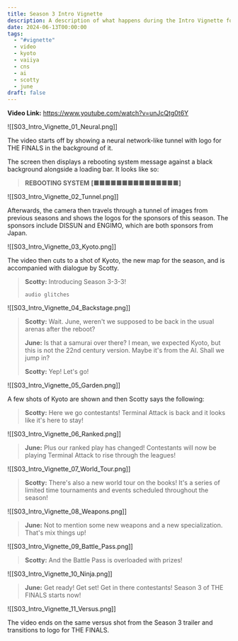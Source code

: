 ```yaml
---
title: Season 3 Intro Vignette
description: A description of what happens during the Intro Vignette for Season 3 of THE FINALS.
date: 2024-06-13T00:00:00
tags:
  - "#vignette"
  - video
  - kyoto
  - vaiiya
  - cns
  - ai
  - scotty
  - june
draft: false
---
```

**Video Link:** https://www.youtube.com/watch?v=unJcQtg0t6Y

![[S03_Intro_Vignette_01_Neural.png]]

The video starts off by showing a neural network-like tunnel with logo for THE FINALS in the background of it.

The screen then displays a rebooting system message against a black background alongside a loading bar. It looks like so:

>**REBOOTING SYSTEM**
>**\[■■■■■■■■■■■■■■■\]**

![[S03_Intro_Vignette_02_Tunnel.png]]

Afterwards, the camera then travels through a tunnel of images from previous seasons and shows the logos for the sponsors of this season. The sponsors include DISSUN and ENGIMO, which are both sponsors from Japan.

![[S03_Intro_Vignette_03_Kyoto.png]]

The video then cuts to a shot of Kyoto, the new map for the season, and is accompanied with dialogue by Scotty.

>**Scotty:** Introducing Season 3-3-3!
>
>`audio glitches`

![[S03_Intro_Vignette_04_Backstage.png]]


>**Scotty:** Wait. June, weren't we supposed to be back in the usual arenas after the reboot?
>
>**June:** Is that a samurai over there? I mean, we expected Kyoto, but this is not the 22nd century version. Maybe it's from the AI. Shall we jump in?
>
>**Scotty:** Yep! Let's go!

![[S03_Intro_Vignette_05_Garden.png]]

A few shots of Kyoto are shown and then Scotty says the following:

>**Scotty:** Here we go contestants! Terminal Attack is back and it looks like it's here to stay!

![[S03_Intro_Vignette_06_Ranked.png]]

>**June:** Plus our ranked play has changed! Contestants will now be playing Terminal Attack to rise through the leagues!

![[S03_Intro_Vignette_07_World_Tour.png]]

>**Scotty:** There's also a new world tour on the books! It's a series of limited time tournaments and events scheduled throughout the season!

![[S03_Intro_Vignette_08_Weapons.png]]

>**June:** Not to mention some new weapons and a new specialization. That's mix things up!

![[S03_Intro_Vignette_09_Battle_Pass.png]]

>**Scotty:** And the Battle Pass is overloaded with prizes!

![[S03_Intro_Vignette_10_Ninja.png]]

>**June:** Get ready! Get set! Get in there contestants! Season 3 of THE FINALS starts now!

![[S03_Intro_Vignette_11_Versus.png]]

The video ends on the same versus shot from the Season 3 trailer and transitions to logo for THE FINALS.